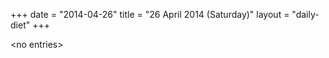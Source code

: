 +++
date = "2014-04-26"
title = "26 April 2014 (Saturday)"
layout = "daily-diet"
+++


\<no entries\>
